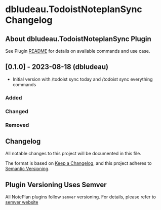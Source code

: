 # dbludeau.TodoistNoteplanSync Changelog

## About dbludeau.TodoistNoteplanSync Plugin

See Plugin [README](https://github.com/NotePlan/plugins/blob/main/dbludeau.TodoistNoteplanSync/README.md) for details on available commands and use case.

## [0.1.0] - 2023-08-18 (dbludeau)
- Initial version with /todoist sync today and /todoist sync everything commands

### Added


### Changed


### Removed


## Changelog

All notable changes to this project will be documented in this file.

The format is based on [Keep a Changelog](https://keepachangelog.com/en/1.0.0/),
and this project adheres to [Semantic Versioning](https://semver.org/spec/v2.0.0.html).

## Plugin Versioning Uses Semver

All NotePlan plugins follow `semver` versioning. For details, please refer to [semver website](https://semver.org/)
